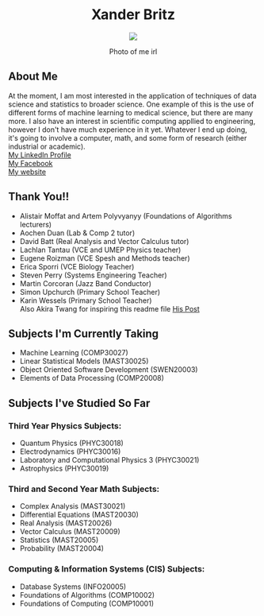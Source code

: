 <h1 align="center">Xander Britz</h1>

<p align = "center">  
  <img src = "https://user-images.githubusercontent.com/99328686/153312158-ae5a89b9-f193-4a2b-91a2-d42b21bd3ba9.jpg">
</p>
<p align = "center">
 Photo of me irl
</p>

## About Me  
At the moment, I am most interested in the application of techniques of data science and statistics to broader science. One example of this is the use of different forms of machine learning to medical science, but there are many more. 
I also have an interest in scientific computing appllied to engineering, however I don't have much experience in it yet.
Whatever I end up doing, it's going to involve a computer, math, and some form of research (either industrial or academic).  
[My LinkedIn Profile](www.linkedin.com/in/xanderbritz)  
[My Facebook](https://www.facebook.com/profile.php?id=100011710417222)    
[My website](https://github.com/xanderbritz/xanderbritz.github.io)  

## Thank You!!
- Alistair Moffat and Artem Polyvyanyy (Foundations of Algorithms lecturers)
- Aochen Duan (Lab & Comp 2 tutor)
- David Batt (Real Analysis and Vector Calculus tutor)
- Lachlan Tantau (VCE and UMEP Physics teacher)
- Eugene Roizman (VCE Spesh and Methods teacher)
- Erica Sporri (VCE Biology Teacher)
- Steven Perry (Systems Engineering Teacher)
- Martin Corcoran (Jazz Band Conductor) 
- Simon Upchurch (Primary School Teacher)  
- Karin Wessels (Primary School Teacher)  
Also Akira Twang for inspiring this readme file [His Post](https://github.com/akiratwang/UniMelb-Data-Science-Information/blob/main/README.md)

## Subjects I'm Currently Taking
- Machine Learning (COMP30027)
- Linear Statistical Models (MAST30025)
- Object Oriented Software Development (SWEN20003)
- Elements of Data Processing (COMP20008)

## Subjects I've Studied So Far
### Third Year Physics Subjects:
- Quantum Physics (PHYC30018)
- Electrodynamics (PHYC30016)
- Laboratory and Computational Physics 3 (PHYC30021)
- Astrophysics (PHYC30019)

### Third and Second Year Math Subjects:
- Complex Analysis (MAST30021)
- Differential Equations (MAST20030)
- Real Analysis (MAST20026)
- Vector Calculus (MAST20009)
- Statistics (MAST20005)
- Probability (MAST20004)

### Computing & Information Systems (CIS) Subjects:
- Database Systems (INFO20005)
- Foundations of Algorithms (COMP10002)
- Foundations of Computing (COMP10001)

